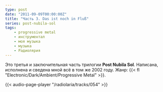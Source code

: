 ```yaml
---
type: post
date: "2011-09-09T00:00:00Z"
title: "Часть 3. Das ist noch in Fluß"
series: post-nubila-sol
tags:
    - progressive metal
    - инструментал
    - моя музыка
    - музыка
    - Радиолярия
---
```


Это третья и заключительная часть трилогии **Post Nubila Sol**. Написана, исполнена и сведена мной всё в том же 2002 году. Жанр: {{< fl "Electronic/Dark/Ambient/Progressive Metal" >}}.

<!--more-->

{{< audio-page-player "/radiolaria/tracks/054" >}}
